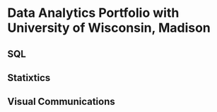 # Data Analytics Portfolio with University of Wisconsin, Madison
## SQL
## Statixtics
## Visual Communications
